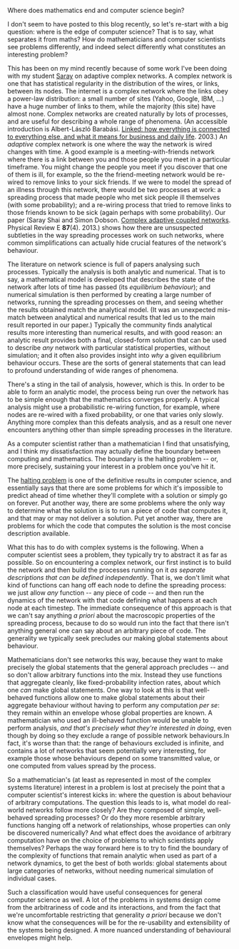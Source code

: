 <html><body><p style="text-align: left">Where does mathematics end and computer science begin?</p>
<!--more-->

I don't seem to have posted to this blog recently, so let's re-start with a big question: where is the edge of computer science? That is to say, what separates it from maths? How do mathematicians and computer scientists see problems differently, and indeed select differently what constitutes an interesting problem?

This has been on my mind recently because of some work I've been doing with my student <a href="http://saray.host.cs.st-andrews.ac.uk/" target="_blank">Saray</a> on adaptive complex networks. A complex network is one that has statistical regularity in the distribution of the wires, or links, between its nodes. The internet is a complex network where the links obey a power-law distribution: a small number of sites (Yahoo, Google, IBM, ...) have a huge number of links to them, while the majority (this site) have almost none. Complex networks are created naturally by lots of processes, and are useful for describing a whole range of phenomena. (An accessible introduction is Albert-László Barabási. <a href="http://www.amazon.co.uk/Linked-Everything-Connected-Business-Everyday/dp/0452284392" target="_blank">Linked: how everything is connected to everything else, and what it means for business and daily life</a>. 2003.) An <em>adaptive</em> complex network is one where the way the network is wired changes with time. A good example is a meeting-with-friends network where there is a link between you and those people you meet in a particular timeframe. You might change the people you meet if you discover that one of them is ill, for example, so the the friend-meeting network would be re-wired to remove links to your sick friends. If we were to model the spread of an illness through this network, there would be two processes at work: a spreading process that made people who met sick people ill themselves (with some probability); and a re-wiring process that tried to remove links to those friends known to be sick (again perhaps with some probability). Our paper (Saray Shai and Simon Dobson. <a href="http://dx.doi.org/10.1103/PhysRevE.87.042812" target="_blank">Complex adaptive coupled networks</a>. Physical Review E <strong>87</strong>(4). 2013.) shows how there are unsuspected subtleties in the way spreading processes work on such networks, where common simplifications can actually hide crucial features of the network's behaviour.

The literature on network science is full of papers analysing such processes. Typically the analysis is both analytic and numerical. That is to say, a mathematical model is developed that describes the state of the network after lots of time has passed (its <em>equilibrium behaviour</em>); and numerical simulation is then performed by creating a large number of networks, running the spreading processes on them, and seeing whether the results obtained match the analytical model. (It was an unexpected mis-match between analytical and numerical results that led us to the main result reported in our paper.) Typically the community finds analytical results more interesting than numerical results, and with good reason: an analytic result provides both a final, closed-form solution that can be used to describe <em>any</em> network with particular statistical properties, without simulation; and it often also provides insight into <em>why</em> a given equilibrium behaviour occurs. These are the sorts of general statements that can lead to profound understanding of wide ranges of phenomena.

There's a sting in the tail of analysis, however, which is this. In order to be able to form an analytic model, the process being run over the network has to be simple enough that the mathematics converges properly. A typical analysis might use a probabilistic re-wiring function, for example, where nodes are re-wired with a fixed probability, or one that varies only slowly. Anything more complex than this defeats analysis, and as a result one never encounters anything other than simple spreading processes in the literature.

As a computer scientist rather than a mathematician I find that unsatisfying, and I think my dissatisfaction may actually define the boundary between computing and mathematics. The boundary is the halting problem -- or, more precisely, sustaining your interest in a problem once you've hit it.

The <a href="https://en.wikipedia.org/wiki/Halting_problem" target="_blank">halting problem</a> is one of the definitive results in computer science, and essentially says that there are some problems for which it's impossible to predict ahead of time whether they'll complete with a solution or simply go on forever. Put another way, there are some problems where the only way to determine what the solution is is to run a piece of code that computes it, and that may or may not deliver a solution. Put yet another way, there are problems for which the code that computes the solution is the most concise description available.

What this has to do with complex systems is the following. When a computer scientist sees a problem, they typically try to abstract it as far as possible. So on encountering a complex network, our first instinct is to build the network and then build the processes running on it <em>as separate descriptions that can be defined independently</em>. That is, we don't limit what kind of functions can hang off each node to define the spreading process: we just allow <em>any</em> function -- any piece of code -- and then run the dynamics of the network with that code defining what happens at each node at each timestep. The immediate consequence of this approach is that we can't say anything <em>a priori</em> about the macroscopic properties of the spreading process, because to do so would run into the fact that there isn't anything general one can say about an arbitrary piece of code. The generality we typically seek precludes our making global statements about behaviour.

Mathematicians don't see networks this way, because they want to make precisely the global statements that the general approach precludes -- and so don't allow arbitrary functions into the mix. Instead they use functions that aggregate cleanly, like fixed-probability infection rates, about which one <em>can</em> make global statements. One way to look at this is that well-behaved functions allow one to make global statements about their aggregate behaviour without having to perform any computation <em>per se</em>: they remain within an envelope whose global properties are known. A mathematician who used an ill-behaved function would be unable to perform analysis, <em>and that's precisely what they're interested in doing</em>, even though by doing so they exclude a range of possible network behaviours.In fact, it's worse than that: the range of behaviours excluded is infinite, and contains a lot of networks that seem potentially very interesting, for example those whose behaviours depend on some transmitted value, or one computed from values spread by the process.

So a mathematician's (at least as represented in most of the complex systems literature) interest in a problem is lost at precisely the point that a computer scientist's interest kicks in: where the question is about behaviour of arbitrary computations. The question this leads to is, what model do real-world networks follow more closely? Are they composed of simple, well-behaved spreading processes? Or do they more resemble arbitrary functions hanging off a network of relationships, whose properties can only be discovered numerically? And what effect does the avoidance of arbitrary computation have on the choice of problems to which scientists apply themselves? Perhaps the way forward here is to try to find the boundary of the complexity of functions that remain analytic when used as part of a network dynamics, to get the best of both worlds: global statements about large categories of networks, without needing numerical simulation of individual cases.

Such a classification would have useful consequences for general computer science as well. A lot of the problems in systems design come from the arbitrariness of code and its interactions, and from the fact that we're uncomfortable restricting that generality <em>a priori</em> because we don't know what the consequences will be for the re-usability and extensibility of the systems being designed. A more nuanced understanding of behavioural envelopes might help.

 </body></html>